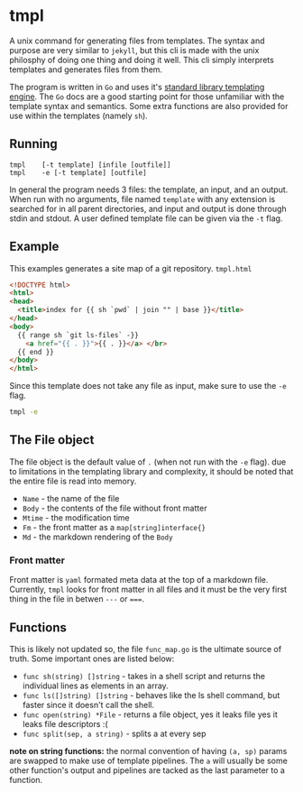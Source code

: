 # tmpl

A unix command for generating files from templates. The syntax and
purpose are very similar to `jekyll`, but this cli is made with the
unix philosphy of doing one thing and doing it well. This cli
simply interprets templates and generates files from them.

The program is written in `Go` and uses it's
[standard library templating engine](https://golang.org/pkg/text/template/).
The `Go` docs are a good starting point for those unfamiliar with the template
syntax and semantics. Some extra functions are also provided for use within
the templates (namely `sh`).

## Running

```text
tmpl    [-t template] [infile [outfile]]
tmpl    -e [-t template] [outfile]
```

In general the program needs 3 files: the template, an input, and an output.
When run with no arguments, file named `template` with any extension is
searched for in all parent directories, and input and output is done
through stdin and stdout. A user defined template file can be given via
the `-t` flag.

## Example

This examples generates a site map of a git repository.
`tmpl.html`
```html
<!DOCTYPE html>
<html>
<head>
  <title>index for {{ sh `pwd` | join "" | base }}</title>
</head>
<body>
  {{ range sh `git ls-files` -}}
    <a href="{{ . }}">{{ . }}</a> </br>
  {{ end }}
</body>
</html>
```

Since this template does not take any file as input, make sure to use
the `-e` flag.

```bash
tmpl -e
```

## The File object

The file object is the default value of `.` (when not run with the `-e` flag).
due to limitations in the templating library and complexity, it should be
noted that the entire file is read into memory.

* `Name` - the name of the file
* `Body` - the contents of the file without front matter
* `Mtime` - the modification time
* `Fm` - the front matter as a `map[string]interface{}`
* `Md` - the markdown rendering of the `Body`

### Front matter

Front matter is `yaml` formated meta data at the top of a markdown file.
Currently, `tmpl` looks for front matter in all files and it must
be the very first thing in the file in betwen `---` or `===`.

## Functions

This is likely not updated so, the file `func_map.go` is the ultimate source of
truth. Some important ones are listed below:
* `func sh(string) []string` - takes in a shell script and returns the
  individual lines as elements in an array.
* `func ls([]string) []string` - behaves like the ls shell command, but faster
  since it doesn't call the shell.
* `func open(string) *File` - returns a file object, yes it leaks file
  yes it leaks file descriptors :(
* `func split(sep, a string)` - splits a at every sep

**note on string functions:** the normal convention of having `(a, sp)` params
are swapped to make use of template pipelines. The `a` will usually be some
other function's output and pipelines are tacked as the last parameter to a
function.

